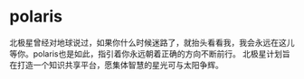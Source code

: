 # polaris
北极星曾经对地球说过，如果你什么时候迷路了，就抬头看看我，我会永远在这儿等你。polaris也是如此，指引着你永远朝着正确的方向不断前行。
北极星计划旨在打造一个知识共享平台，愿集体智慧的星光可与太阳争辉。